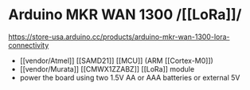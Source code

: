 # Arduino MKR WAN 1300 /[[LoRa]]/

https://store-usa.arduino.cc/products/arduino-mkr-wan-1300-lora-connectivity

- [[vendor/Atmel]] [[SAMD21]] [[MCU]] (ARM [[Cortex-M0]]) 
- [[vendor/Murata]] [[CMWX1ZZABZ]] [[LoRa]] module 
- power the board using two 1.5V AA or AAA batteries or external 5V


